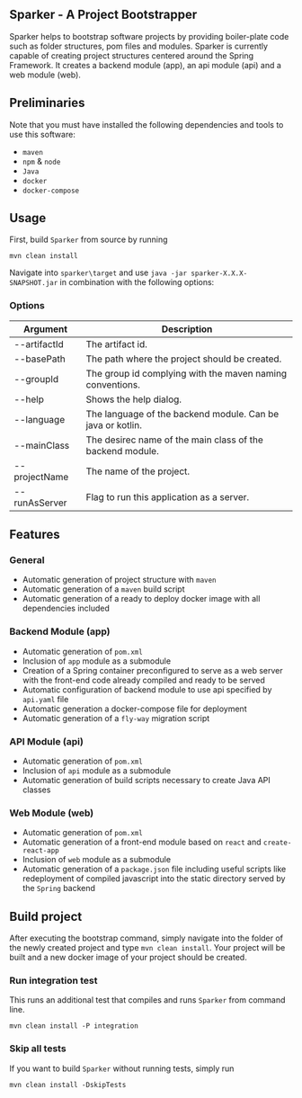 ## Sparker - A Project Bootstrapper

Sparker helps to bootstrap software projects by providing boiler-plate code such as folder structures, pom files and modules.
Sparker is currently capable of creating project structures centered around the Spring Framework.
It creates a backend module (app), an api module (api) and a web module (web).

## Preliminaries

Note that you must have installed the following dependencies and tools to use this software:
* `maven`
* `npm` & `node`
* `Java`
* `docker`
* `docker-compose`

## Usage

First, build `Sparker` from source by running

``mvn clean install``

Navigate into `sparker\target` and use `java -jar sparker-X.X.X-SNAPSHOT.jar` in combination with the following options:

### Options

| Argument            | Description                                                |
|---------------------|------------------------------------------------------------|
| --artifactId        | The artifact id.                                           |
| --basePath          | The path where the project should be created.              |
| --groupId           | The group id complying with the maven naming conventions.  |
| --help              | Shows the help dialog.                                     |
| --language          | The language of the backend module. Can be java or kotlin. |
| --mainClass         | The desirec name of the main class of the backend module.  |
| --projectName       | The name of the project.                                   |
| --runAsServer       | Flag to run this application as a server.                  |


## Features

### General
* Automatic generation of project structure with `maven`
* Automatic generation of a `maven` build script
* Automatic generation of a ready to deploy docker image with all dependencies included

### Backend Module (app)
* Automatic generation of `pom.xml`
* Inclusion of `app` module as a submodule
* Creation of a Spring container preconfigured to serve as a web server with the front-end code already compiled and ready to be served
* Automatic configuration of backend module to use api specified by `api.yaml` file
* Automatic generation a docker-compose file for deployment
* Automatic generation of a `fly-way` migration script

### API Module (api)
* Automatic generation of `pom.xml`
* Inclusion of `api` module as a submodule
* Automatic generation of build scripts necessary to create Java API classes

### Web Module (web)
* Automatic generation of `pom.xml`
* Automatic generation of a front-end module based on `react` and `create-react-app`
* Inclusion of `web` module as a submodule
* Automatic generation of a `package.json` file including useful scripts like redeployment of compiled javascript into the static directory served by the `Spring` backend

## Build project

After executing the bootstrap command, simply navigate into the folder of the newly created project and type
``mvn clean install``. Your project will be built and a new docker image of your project should be created.

### Run integration test

This runs an additional test that compiles and runs `Sparker` from command line.

``mvn clean install -P integration``

### Skip all tests

If you want to build `Sparker` without running tests, simply run

``mvn clean install -DskipTests``
